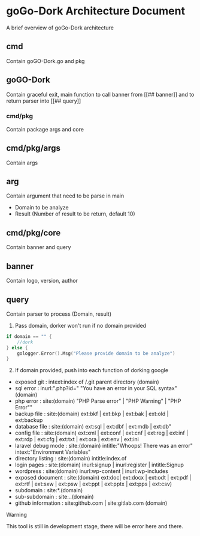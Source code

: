 # goGo-Dork Architecture Document

A brief overview of goGo-Dork architecture

## cmd
Contain goGO-Dork.go and pkg

## goGO-Dork
Contain graceful exit, main function to call banner from [[## banner]] and to return parser into [[## query]]

### cmd/pkg
Contain package args and core

## cmd/pkg/args
Contain args

## arg
Contain argument that need to be parse in main
- Domain to be analyze
- Result (Number of result to be return, default 10)

## cmd/pkg/core
Contain banner and query

## banner
Contain logo, version, author

## query
Contain parser to process (Domain, result)
1. Pass domain, dorker won't run if no domain provided

```go
if domain == "" {
    //dork
} else {
    gologger.Error().Msg("Please provide domain to be analyze")
}
```

2. If domain provided, push into each function of dorking google
- exposed git 		: intext:index of /.git parent directory (domain)
- sql error 			: inurl:".php?id=" "You have an error in your SQL syntax" (domain)
- php error 			: site:(domain) "PHP Parse error" | "PHP Warning" | "PHP Error""
- backup file 		: site:(domain) ext:bkf | ext:bkp | ext:bak | ext:old | ext:backup
- database file 		: site:(domain) ext:sql | ext:dbf | ext:mdb | ext:db"
- config file 		: site:(domain) ext:xml | ext:conf | ext:cnf | ext:reg | ext:inf | ext:rdp | ext:cfg | ext:txt | ext:ora | ext:env | ext:ini
- laravel debug mode 	: site:(domain) intitle:"Whoops! There was an error" intext:"Environment Variables"
- directory listing 	: site:(domain) intitle:index.of
- login pages 		: site:(domain) inurl:signup | inurl:register | intitle:Signup
- wordpress 			: site:(domain) inurl:wp-content | inurl:wp-includes
- exposed document 	: site:(domain) ext:doc| ext:docx | ext:odt | ext:pdf | ext:rtf | ext:sxw | ext:psw | ext:ppt | ext:pptx | ext:pps | ext:csv)
- subdomain 			: site:*.(domain)
- sub-subdomain 		: site:*.*.(domain)
- github information 	: site:github.com | site:gitlab.com (domain)

> [!WARNING]
> This tool is still in development stage, there will be error here and there.


